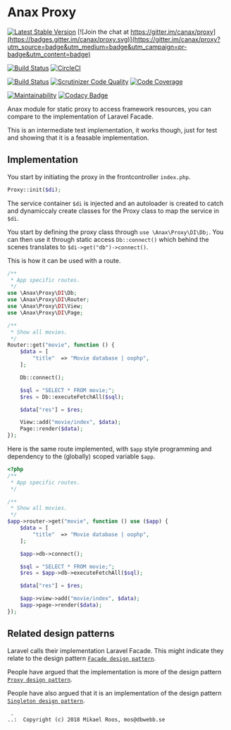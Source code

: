 Anax Proxy
===========================

[![Latest Stable Version](https://poser.pugx.org/anax/proxy/v/stable)](https://packagist.org/packages/anax/proxy)
[![Join the chat at https://gitter.im/canax/proxy](https://badges.gitter.im/canax/proxy.svg)](https://gitter.im/canax/proxy?utm_source=badge&utm_medium=badge&utm_campaign=pr-badge&utm_content=badge)

[![Build Status](https://travis-ci.org/canax/proxy.svg?branch=master)](https://travis-ci.org/canax/proxy)
[![CircleCI](https://circleci.com/gh/canax/proxy.svg?style=svg)](https://circleci.com/gh/canax/proxy)

[![Build Status](https://scrutinizer-ci.com/g/canax/proxy/badges/build.png?b=master)](https://scrutinizer-ci.com/g/canax/proxy/build-status/master)
[![Scrutinizer Code Quality](https://scrutinizer-ci.com/g/canax/proxy/badges/quality-score.png?b=master)](https://scrutinizer-ci.com/g/canax/proxy/?branch=master)
[![Code Coverage](https://scrutinizer-ci.com/g/canax/proxy/badges/coverage.png?b=master)](https://scrutinizer-ci.com/g/canax/proxy/?branch=master)

[![Maintainability](https://api.codeclimate.com/v1/badges/8705e9bc0a597e6dfb9a/maintainability)](https://codeclimate.com/github/canax/proxy/maintainability)
[![Codacy Badge](https://api.codacy.com/project/badge/Grade/c3d60f33c0b947a3af127788e800b402)](https://www.codacy.com/app/mosbth/proxy?utm_source=github.com&amp;utm_medium=referral&amp;utm_content=canax/proxy&amp;utm_campaign=Badge_Grade)

Anax module for static proxy to access framework resources, you can compare to the implementation of Laravel Facade.

This is an intermediate test implementation, it works though, just for test and showing that it is a feasable implementation.



Implementation
--------------------------

You start by initiating the proxy in the frontcontroller `index.php`.

```php
Proxy::init($di);
```

The service container `$di` is injected and an autoloader is created to catch and dynamiccaly create classes for the Proxy class to map the service in `$di`.

You start by defining the proxy class through `use \Anax\Proxy\DI\Db;`. You can then use it through static access `Db::connect()` which behind the scenes translates to `$di->get("db")->connect()`.

This is how it can be used with a route. 

```php
/**
 * App specific routes.
 */
use \Anax\Proxy\DI\Db;
use \Anax\Proxy\DI\Router;
use \Anax\Proxy\DI\View;
use \Anax\Proxy\DI\Page;

/**
 * Show all movies.
 */
Router::get("movie", function () {
    $data = [
        "title"  => "Movie database | oophp",
    ];

    Db::connect();

    $sql = "SELECT * FROM movie;";
    $res = Db::executeFetchAll($sql);

    $data["res"] = $res;

    View::add("movie/index", $data);
    Page::render($data);
});
```

Here is the same route implemented, with `$app` style programming and dependency to the (globally) scoped variable `$app`.

```php
<?php
/**
 * App specific routes.
 */

/**
 * Show all movies.
 */
$app->router->get("movie", function () use ($app) {
    $data = [
        "title"  => "Movie database | oophp",
    ];

    $app->db->connect();

    $sql = "SELECT * FROM movie;";
    $res = $app->db->executeFetchAll($sql);

    $data["res"] = $res;

    $app->view->add("movie/index", $data);
    $app->page->render($data);
});
```



Related design patterns
--------------------------

Laravel calls their implementation Laravel Facade. This might indicate they relate to the design pattern [`Facade design pattern`](https://en.wikipedia.org/wiki/Facade_pattern).

People have argued that the implementation is more of the design pattern [`Proxy design pattern`](https://en.wikipedia.org/wiki/Proxy_pattern).

People have also argued that it is an implementation of the design pattern [`Singleton design pattern`](https://en.wikipedia.org/wiki/Singleton_pattern).



```
 .  
..:  Copyright (c) 2018 Mikael Roos, mos@dbwebb.se
```
